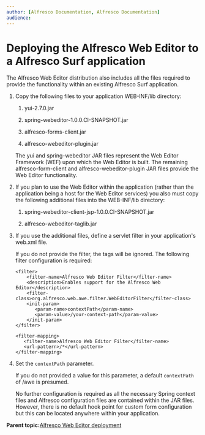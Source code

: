 ```yaml
---
author: [Alfresco Documentation, Alfresco Documentation]
audience: 
---
```


# Deploying the Alfresco Web Editor to a Alfresco Surf application

The Alfresco Web Editor distribution also includes all the files required to provide the functionality within an existing Alfresco Surf application.

1.  Copy the following files to your application WEB-INF/lib directory:

    1.  yui-2.7.0.jar

    2.  spring-webeditor-1.0.0.CI-SNAPSHOT.jar

    3.  alfresco-forms-client.jar

    4.  alfresco-webeditor-plugin.jar

    The yui and spring-webeditor JAR files represent the Web Editor Framework \(WEF\) upon which the Web Editor is built. The remaining alfresco-form-client and alfresco-webeditor-plugin JAR files provide the Web Editor functionality.

2.  If you plan to use the Web Editor within the application \(rather than the application being a host for the Web Editor services\) you also must copy the following additional files into the WEB-INF/lib directory:

    1.  spring-webeditor-client-jsp-1.0.0.CI-SNAPSHOT.jar

    2.  alfresco-webeditor-taglib.jar

3.  If you use the additional files, define a servlet filter in your application's web.xml file.

    If you do not provide the filter, the tags will be ignored. The following filter configuration is required:

    ```
    <filter>
        <filter-name>Alfresco Web Editor Filter</filter-name>
        <description>Enables support for the Alfresco Web Editor</description>
        <filter-class>org.alfresco.web.awe.filter.WebEditorFilter</filter-class>
        <init-param>
           <param-name>contextPath</param-name>
           <param-value>/your-context-path</param-value>
        </init-param> 
    </filter>
      
    <filter-mapping>
       <filter-name>Alfresco Web Editor Filter</filter-name>
       <url-pattern>/*</url-pattern>
    </filter-mapping>
    ```

4.  Set the `contextPath` parameter.

    If you do not provided a value for this parameter, a default `contextPath` of /awe is presumed.

    No further configuration is required as all the necessary Spring context files and Alfresco configuration files are contained within the JAR files. However, there is no default hook point for custom form configuration but this can be located anywhere within your application.


**Parent topic:**[Alfresco Web Editor deployment](../concepts/awe-deploy-overview.md)


